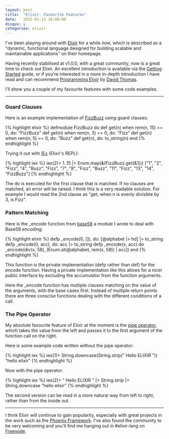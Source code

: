 ```yaml
---
layout: post
title:  "Elixir, Favourite Features"
date:   2015-01-13 18:08:00
disqus: y
categories: elixir
---
```

I've been playing around with [Elixir](http://elixir-lang.org) for a while now,
which is described as a "dynamic, functional language designed for building scalable
and maintainable applications" on their homepage.

Having recently stabilised at v1.0.0, with a great community, now is a great time
to check out Elixir. An excellent introduction is available via the
[Getting Started](http://elixir-lang.org/getting_started/1.html) guide, or if
you're interested in a more in-depth introduction I have read and can recommend
[Programming Elixir](https://pragprog.com/book/elixir/programming-elixir) by
[David Thomas](http://pragdave.me).

I'll show you a couple of my favourite features with some code examples.

---
### Guard Clauses

Here is an example implementation of [FizzBuzz](http://c2.com/cgi/wiki?FizzBuzzTest)
using guard clauses:

{% highlight elixir %}
defmodule FizzBuzz do
  def get(n) when rem(n, 15) == 0, do: "FizzBuzz"
  def get(n) when rem(n, 3) == 0, do: "Fizz"
  def get(n) when rem(n, 5) == 0, do: "Buzz"
  def get(n), do: to_string(n)
end
{% endhighlight %}

Trying it out with [IEx](http://elixir-lang.org/docs/master/iex/IEx.html) (Elixir's
REPL):

{% highlight iex %}
iex(2)>  1..15 |> Enum.map(&(FizzBuzz.get(&1)))
["1", "2", "Fizz", "4", "Buzz", "Fizz", "7", "8",
 "Fizz", "Buzz", "11", "Fizz", "13", "14", "FizzBuzz"]
{% endhighlight %}

The do is executed for the first clause that is matched. If no clauses are
matched, an error will be raised. I think this is a very readable solution.
For example I would read the 2nd clause as "get, when n is evenly divisible by 3,
is Fizz".

### Pattern Matching

Here is the _encode function from [base58](https://github.com/jrdnull/base58)
a module I wrote to deal with Base58 encoding:

{% highlight elixir %}
defp _encode(0, []), do: [@alphabet |> hd] |> to_string
defp _encode(0, acc), do: acc |> to_string
defp _encode(x, acc) do
  _encode(div(x, 58), [Enum.at(@alphabet, rem(x, 58)) | acc])
end
{% endhighlight %}

This function is the private implementation (defp rather than def) for the encode
function. Having a private implementation like this allows for a nicer public
interface by excluding the accumulator from the function arguments.

Here the _encode function has multiple clauses matching on the value of the
arguments, with the base cases first. Instead of multiple return points there
are three conscise functions dealing with the different conditions of a call.

### The Pipe Operator

My absolute favourite feature of Elixir at the moment is the
[pipe operator](http://elixir-lang.org/getting_started/10.html#10.2.1-the-pipe-operator),
which takes the value from the left and passes it to the first argument of the
function call on the right.

Here is some example code written without the pipe operator:

{% highlight iex %}
iex(1)> String.downcase(String.strip(" Hello ELIXIR  "))
"hello elixir"
{% endhighlight %}

Now with the pipe operator:

{% highlight iex %}
iex(2)> " Hello ELIXIR  " |> String.strip |> String.downcase
"hello elixir"
{% endhighlight %}

The second version can be read in a more natural way from left to right, rather
than from the inside out.

---

I think Elixir will continue to gain popularity, especially with great projects
in the work such as the [Phoenix Framework](http://www.phoenixframework.org/).
I've also found the community to be very welcoming and you'll find me hanging out
in #elixir-lang on [Freenode](http://freenode.net).

